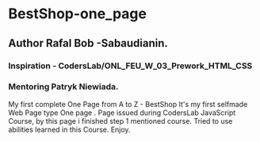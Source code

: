 # BestShop-one_page
## Author Rafal Bob -Sabaudianin. 
### Inspiration - CodersLab/ONL_FEU_W_03_Prework_HTML_CSS
### Mentoring Patryk Niewiada.
My first complete One Page from A to Z - BestShop 
It's my first selfmade Web Page type One page .
Page issued during CodersLab JavaScript Course, by this page i finished step 1 mentioned course.
Tried to use  abilities learned in this Course.
Enjoy.
